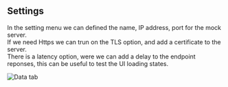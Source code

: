 ## Settings

In the setting menu we can defined the name, IP address, port for the mock server. <br>
If we need Https we can trun on the TLS option, and add a certificate to the server. <br>
There is a latency option, were we can add a delay to the endpoint reponses, this can be useful to test the UI loading states.

![Data tab](http://localhost:3001/image/settings-view.png)
